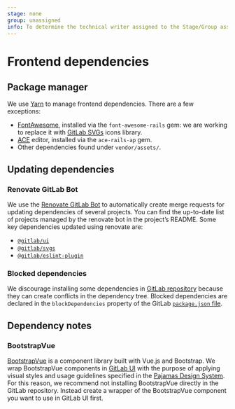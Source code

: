 ```yaml
---
stage: none
group: unassigned
info: To determine the technical writer assigned to the Stage/Group associated with this page, see https://about.gitlab.com/handbook/engineering/ux/technical-writing/#assignments
---
```


# Frontend dependencies

## Package manager

We use [Yarn](https://yarnpkg.com/) to manage frontend dependencies. There are a few exceptions:

- [FontAwesome](https://fontawesome.com/), installed via the `font-awesome-rails` gem: we are working to replace it with
  [GitLab SVGs](https://gitlab-org.gitlab.io/gitlab-svgs/) icons library.
- [ACE](https://ace.c9.io/) editor, installed via the `ace-rails-ap` gem.
- Other dependencies found under `vendor/assets/`.

## Updating dependencies

### Renovate GitLab Bot

We use the [Renovate GitLab Bot](https://gitlab.com/gitlab-org/frontend/renovate-gitlab-bot) to
automatically create merge requests for updating dependencies of several projects. You can find the
up-to-date list of projects managed by the renovate bot in the project’s README. Some key dependencies
updated using renovate are:

- [`@gitlab/ui`](https://gitlab.com/gitlab-org/gitlab-ui)
- [`@gitlab/svgs`](https://gitlab.com/gitlab-org/gitlab-svgs)
- [`@gitlab/eslint-plugin`](https://gitlab.com/gitlab-org/frontend/eslint-plugin)

### Blocked dependencies

We discourage installing some dependencies in [GitLab repository](https://gitlab.com/gitlab-org/gitlab)
because they can create conflicts in the dependency tree. Blocked dependencies are declared in the
`blockDependencies` property of the GitLab [`package.json` file](https://gitlab.com/gitlab-org/gitlab/-/blob/master/package.json).

## Dependency notes

### BootstrapVue

[BootstrapVue](https://bootstrap-vue.org/) is a component library built with Vue.js and Bootstrap.
We wrap BootstrapVue components in [GitLab UI](https://gitlab.com/gitlab-org/gitlab-ui/) with the
purpose of applying visual styles and usage guidelines specified in the
[Pajamas Design System](https://design.gitlab.com/). For this reason, we recommend not installing
BootstrapVue directly in the GitLab repository. Instead create a wrapper of the BootstrapVue
component you want to use in GitLab UI first.
